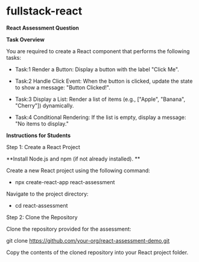 # fullstack-react

**React Assessment Question**

**Task Overview**

You are required to create a React component that performs the following tasks:

* Task:1 Render a Button: Display a button with the label "Click Me".

* Task:2 Handle Click Event: When the button is clicked, update the state to show a message: "Button Clicked!".

* Task:3 Display a List: Render a list of items (e.g., ["Apple", "Banana", "Cherry"]) dynamically.

* Task:4 Conditional Rendering: If the list is empty, display a message: "No items to display."

**Instructions for Students**

Step 1: Create a React Project

**Install Node.js and npm (if not already installed).
**

Create a new React project using the following command:

* npx create-react-app react-assessment

Navigate to the project directory:

* cd react-assessment
  
Step 2: Clone the Repository

Clone the repository provided for the assessment:


git clone https://github.com/your-org/react-assessment-demo.git

Copy the contents of the cloned repository into your React project folder.



